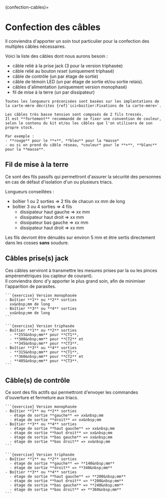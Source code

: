 (confection-cables)=

# Confection des câbles

Il conviendra d'apporter un soin tout particulier pour la confection des multiples câbles nécessaires.  

Voici la liste des câbles dont nous aurons besoin :
- câble relié à la prise jack (3 pour la version triphasée)
- câble relié au bouton *reset* (uniquement triphasé)
- câble de contrôle (un par étage de sortie)
- câble de témoin LED (un par étage de sortie et/ou sortie relais).
- câbles d'alimentation (uniquement version monophasé)
- fil de mise à la terre (un par dissipateur)

```{note}
Toutes les longueurs préconisées sont basées sur les implantations de la carte-mère décrites {ref}`ici<boitier:Fixations de la carte-mère>`.
```

```{admonition} Conseil
Les câbles très basse tension sont composés de 2 fils tressés.  
Il est **fortement** recommandé de se fixer une convention de couleur, selon le contenu du kit et/ou les câbles que l'on utilisera de son propre stock.

Par exemple :
- **rouge** pour le **+**, **bleu** pour la *masse*
- ou si on prend du câble réseau, *couleur* pour le **+**, **blanc** pour la **masse**.
```

## Fil de mise à la terre

Ce sont des fils passifs qui permettront d'assurer la sécurité des personnes en cas de défaut d'isolation d'un ou plusieurs triacs.

Longueurs conseillées :
- boîtier 1 ou 2 sorties => 2 fils de chacun xx mm de long
- boîtier 3 ou 4 sorties => 4 fils
  - dissipateur haut gauche => xx&nbsp;mm
  - dissipateur haut droit => xx&nbsp;mm
  - dissipateur bas gauche => xx&nbsp;mm
  - dissipateur haut droit => xx&nbsp;mm

Les fils devront être dénudés sur environ 5&nbsp;mm et être sertis directement dans les cosses **sans** soudure.

## Câbles prise(s) jack

Ces câbles serviront à transmettre les mesures prises par la ou les pinces ampèremétriques (ou capteur de courant).  
Il conviendra donc d'y apporter le plus grand soin, afin de minimiser l'apparition de parasites.

````{admonition} Longueurs conseillées
```{exercise} Version monophasée
- Boîtier **1** ou **2** sorties
  xx&nbsp;mm de long
- Boîtier **3** ou **4** sorties
  xx&nbsp;mm de long
```    

```{exercise} Version triphasée
- Boîtier **1** ou **2** sorties
  - **255&nbsp;mm** pour **CT1**,
  - **300&nbsp;mm** pour **CT2** et 
  - **345&nbsp;mm** pour **CT3**.
- Boîtier **3** ou **4** sorties
  - **315&nbsp;mm** pour **CT1**,
  - **360&nbsp;mm** pour **CT2** et
  - **405&nbsp;mm** pour **CT3**.
```
````

## Câble(s) de contrôle

Ce sont des fils actifs qui permettront d'envoyer les commandes d'ouverture et fermeture aux triacs.

````{admonition} Longueurs conseillées
```{exercise} Version monophasée
- Boîtier **1** ou **2** sorties
  - étage de sortie **gauche** => xx&nbsp;mm
  - étage de sortie **droit** => xx&nbsp;mm
- Boîtier **3** ou **4** sorties
  - étage de sortie **haut gauche** => xx&nbsp;mm
  - étage de sortie **haut droit** => xx&nbsp;mm
  - étage de sortie **bas gauche** => xx&nbsp;mm
  - étage de sortie **bas droit** => xx&nbsp;mm
```

```{exercise} Version triphasée
- Boîtier **1** ou **2** sorties
  - étage de sortie **gauche** => **140&nbsp;mm**
  - étage de sortie **droit** => **340&nbsp;mm**
- Boîtier **3** ou **4** sorties
  - étage de sortie **haut gauche** => **200&nbsp;mm**
  - étage de sortie **haut droit** => **200&nbsp;mm**
  - étage de sortie **bas gauche** => **240&nbsp;mm**
  - étage de sortie **bas droit** => **360&nbsp;mm**
```
````
